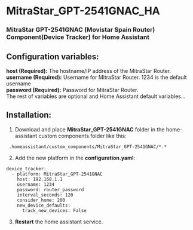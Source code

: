 # MitraStar_GPT-2541GNAC_HA
### MitraStar GPT-2541GNAC (Movistar Spain  Router) Component(Device Tracker) for Home Assistant

## Configuration variables:
**host (Required):** The hostname/IP address of the MitraStar Router. <br />
**username (Required):** Username for MitraStar Router. 1234 is the default username <br />
**password (Required):** Password for MitraStar Router. <br />
The rest of variables are optional and Home Assistant default variables...

## Installation:

1. Download and place **MitraStar_GPT-2541GNAC** folder in the home-assistant custom components folder like this:
```
 .homeassistant/custom_components/MitraStar_GPT-2541GNAC/*.*
```

2. Add the new platform in the **configuration.yaml**:
```
device_tracker:
  - platform: MitraStar_GPT-2541GNAC
    host: 192.168.1.1
    username: 1234
    password: router_password
    interval_seconds: 120
    consider_home: 200
    new_device_defaults:
      track_new_devices: False

```

       
 3. **Restart** the home assistant service.
